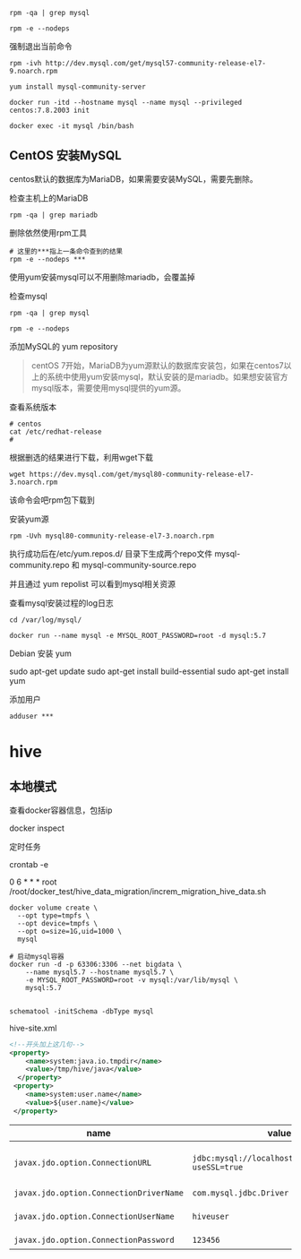 

```SHELL
rpm -qa | grep mysql
```



```shell
rpm -e --nodeps
```



强制退出当前命令



```SHELL
rpm -ivh http://dev.mysql.com/get/mysql57-community-release-el7-9.noarch.rpm

yum install mysql-community-server

```



```shell
docker run -itd --hostname mysql --name mysql --privileged centos:7.8.2003 init
```

```shell
docker exec -it mysql /bin/bash
```



## CentOS 安装MySQL

centos默认的数据库为MariaDB，如果需要安装MySQL，需要先删除。

检查主机上的MariaDB

```shell
rpm -qa | grep mariadb
```

删除依然使用rpm工具

```shell
# 这里的***指上一条命令查到的结果
rpm -e --nodeps ***
```

使用yum安装mysql可以不用删除mariadb，会覆盖掉



检查mysql

```shell
rpm -qa | grep mysql

rpm -e --nodeps 
```



添加MySQL的 yum repository

> centOS 7开始，MariaDB为yum源默认的数据库安装包，如果在centos7以上的系统中使用yum安装mysql，默认安装的是mariadb。如果想安装官方mysql版本，需要使用mysql提供的yum源。



查看系统版本

```shell
# centos
cat /etc/redhat-release 
# 
```

根据删选的结果进行下载，利用wget下载

```shell
wget https://dev.mysql.com/get/mysql80-community-release-el7-3.noarch.rpm
```

该命令会吧rpm包下载到

安装yum源

```shell
rpm -Uvh mysql80-community-release-el7-3.noarch.rpm
```

执行成功后在/etc/yum.repos.d/ 目录下生成两个repo文件 mysql-community.repo 和 mysql-community-source.repo

并且通过 yum repolist 可以看到mysql相关资源





查看mysql安装过程的log日志

```shell
cd /var/log/mysql/

```



```shell
docker run --name mysql -e MYSQL_ROOT_PASSWORD=root -d mysql:5.7
```





Debian 安装 yum

sudo apt-get update
sudo apt-get install build-essential
sudo apt-get install yum



添加用户

```
adduser ***
```



# hive

## 本地模式





查看docker容器信息，包括ip

docker inspect <container ID>





定时任务

crontab -e

0 6 * * * root /root/docker_test/hive_data_migration/increm_migration_hive_data.sh



```shell
docker volume create \
  --opt type=tmpfs \
  --opt device=tmpfs \
  --opt o=size=1G,uid=1000 \
  mysql

# 启动mysql容器
docker run -d -p 63306:3306 --net bigdata \
    --name mysql5.7 --hostname mysql5.7 \
    -e MYSQL_ROOT_PASSWORD=root -v mysql:/var/lib/mysql \
    mysql:5.7 
```




```shell

schematool -initSchema -dbType mysql

```



hive-site.xml

```xml
<!--开头加上这几句-->
<property>
    <name>system:java.io.tmpdir</name>
    <value>/tmp/hive/java</value>
  </property>
 <property>
    <name>system:user.name</name>
    <value>${user.name}</value>
 </property>
```



| name                                    | value                                               | description                    |
| --------------------------------------- | --------------------------------------------------- | ------------------------------ |
| `javax.jdo.option.ConnectionURL`        | `jdbc:mysql://localhost:3306/metastore?useSSL=true` | 指定连接的数据库（之前创建的） |
| `javax.jdo.option.ConnectionDriverName` | `com.mysql.jdbc.Driver`                             | 数据库驱动                     |
| `javax.jdo.option.ConnectionUserName`   | `hiveuser`                                          | 用户名（之前创建的）           |
| `javax.jdo.option.ConnectionPassword`   | `123456`                                            | 用户名密码                     |













